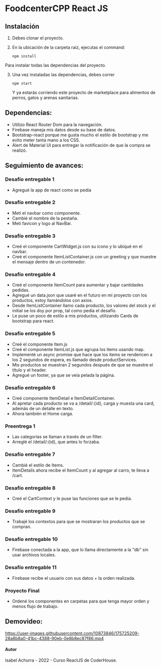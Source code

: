 # FoodcenterCPP React JS

## Instalación

1. Debes clonar el proyecto.

2. En la ubicación de la carpeta raíz, ejecutas el command:

   ```
   npm install
   ```

Para instalar todas las dependencias del proyecto.

3. Una vez instaladas las dependencias, debes correr

   ```
   npm start
   ```

   Y ya estarás corriendo este proyecto de marketplace para alimentos de perros, gatos y arenas sanitarias.

## Dependencias:

- Utilizo React Router Dom para la navegación.
- Firebase maneja mis datos desde su base de datos.
- Bootstrap-react porque me gusta mucho el estilo de bootstrap y me evito meter tanta mano a los CSS.
- Alert de Material UI para entregar la notificación de que la compra se realizó.

## Seguimiento de avances:

### Desafío entregable 1

- Agregué la app de react como se pedía

### Desafío entregable 2

- Metí el navbar como componente.
- Cambié el nombre de la pestaña.
- Metí favicon y logo al NavBar.

### Desafío entregable 3

- Creé el componente CartWidget.js con su ícono y lo ubiqué en el navbar.
- Creé el componente ItemListContainer.js con un greeting y que muestre el mensaje dentro de un contenedor.

### Desafío entregable 4

- Creé el componente ItemCount para aumentar y bajar cantidades pedidas.
- Agregué un data.json que usaré en el futuro en mi proyecto con los productos, estoy llamándolos con axios.
- Desde ItemListContainer llamo cada producto, los valores del stock y el initial se los doy por prop, tal como pedía el desafío.
- Le puse un poco de estilo a mis productos, utilizando Cards de bootstrap para react.

### Desafío entregable 5

- Creé el componente Item.js
- Creé el componente ItemList.js que agrupa los items usando map.
- Implementé un async promise que hace que los items se rendericen a los 2 segundos de espera, es llamado desde productServices.
- Mis productos se muestran 2 segundos después de que se muestre el título y el header.
- Agregué un footer, ya que se veía pelada la página.

### Desafío entregable 6

- Creé componente ItemDetail e ItemDetailContainer.
- Al apretar cada producto se va a /detail/:{id}, carga y muesta una card, además de un detalle en texto.
- Ahora también el Home carga.

### Preentrega 1

- Las categorías se llaman a través de un filter.
- Arreglé el /detail/:{id}, que antes lo forzaba.

### Desafío entregable 7

- Cambié el estilo de Items.
- ItemDetails ahora recibe el ItemCount y al agregar al carro, te lleva a /cart.

### Desafío entregable 8

- Creé el CartContext y le puse las funciones que se le pedía.

### Desafío entregable 9

- Trabajé los contextos para que se mostraran los productos que se compran.

### Desafío entregable 10

- Firebase conectada a la app, que lo llama directamente a la "db" sin usar archivos locales.

### Desafío entregable 11

- Firebase recibe el usuario con sus datos + la orden realizada.

### Proyecto Final

- Ordené los componentes en carpetas para que tenga mayor orden y menos flujo de trabajo.

## Demovideo:

https://user-images.githubusercontent.com/10873846/175725209-28a8b8a0-41bc-4388-90eb-0e8b8ec87f86.mp4


#### Autor

Isabel Achurra - 2022 - Curso ReactJS de CoderHouse.
